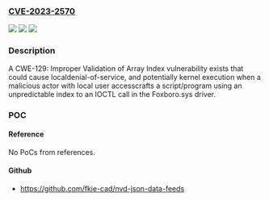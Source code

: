 ### [CVE-2023-2570](https://cve.mitre.org/cgi-bin/cvename.cgi?name=CVE-2023-2570)
![](https://img.shields.io/static/v1?label=Product&message=EcoStruxure%20Foxboro%20DCS%20Control%20Core%20Services&color=blue)
![](https://img.shields.io/static/v1?label=Version&message=%3D%20All%20versions%20prior%20to%20patch%20HF9857795%20&color=brighgreen)
![](https://img.shields.io/static/v1?label=Vulnerability&message=CWE-129%20Improper%20Validation%20of%20Array%20Index&color=brighgreen)

### Description

A CWE-129: Improper Validation of Array Index vulnerability exists that could cause localdenial-of-service, and potentially kernel execution when a malicious actor with local user accesscrafts a script/program using an unpredictable index to an IOCTL call in the Foxboro.sys driver.

### POC

#### Reference
No PoCs from references.

#### Github
- https://github.com/fkie-cad/nvd-json-data-feeds

